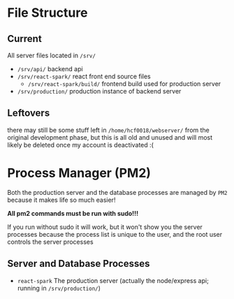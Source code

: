 # File Structure

## Current

All server files located in `/srv/`

-   `/srv/api/` backend api
-   `/srv/react-spark/` react front end source files
    -   `/srv/react-spark/build/` frontend build used for production server
-   `/srv/production/` production instance of backend server

## Leftovers

there may still be some stuff left in `/home/hcf0018/webserver/` from the original development phase, but this is all old and unused and will most likely be deleted once my account is deactivated :(

# Process Manager (PM2)

Both the production server and the database processes are managed by `PM2` because it makes life so much easier!

**All pm2 commands must be run with sudo!!!**

If you run without sudo it will work, but it won't show you the server processes because the process list is unique to the user, and the root user controls the server processes

## Server and Database Processes

-   `react-spark` The production server (actually the node/express api; running in `/srv/production/`)
